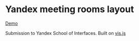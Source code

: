 # Yandex meeting rooms layout

[Demo](https://steveredka.github.io/yandex-meeting-rooms)

Submission to Yandex School of Interfaces. Built on [vis.js](http://visjs.org/)
